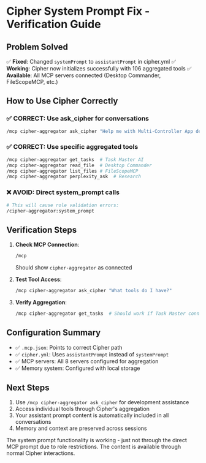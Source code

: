 # Cipher System Prompt Fix - Verification Guide

## Problem Solved
✅ **Fixed**: Changed `systemPrompt` to `assistantPrompt` in cipher.yml
✅ **Working**: Cipher now initializes successfully with 106 aggregated tools
✅ **Available**: All MCP servers connected (Desktop Commander, FileScopeMCP, etc.)

## How to Use Cipher Correctly

### ✅ CORRECT: Use ask_cipher for conversations
```bash
/mcp cipher-aggregator ask_cipher "Help me with Multi-Controller App development"
```

### ✅ CORRECT: Use specific aggregated tools
```bash
/mcp cipher-aggregator get_tasks  # Task Master AI
/mcp cipher-aggregator read_file  # Desktop Commander  
/mcp cipher-aggregator list_files # FileScopeMCP
/mcp cipher-aggregator perplexity_ask  # Research
```

### ❌ AVOID: Direct system_prompt calls
```bash
# This will cause role validation errors:
/cipher-aggregator:system_prompt
```

## Verification Steps

1. **Check MCP Connection**:
   ```bash
   /mcp
   ```
   Should show `cipher-aggregator` as connected

2. **Test Tool Access**:
   ```bash
   /mcp cipher-aggregator ask_cipher "What tools do I have?"
   ```

3. **Verify Aggregation**:
   ```bash
   /mcp cipher-aggregator get_tasks  # Should work if Task Master connected
   ```

## Configuration Summary

- ✅ `.mcp.json`: Points to correct Cipher path
- ✅ `cipher.yml`: Uses `assistantPrompt` instead of `systemPrompt`
- ✅ MCP servers: All 8 servers configured for aggregation
- ✅ Memory system: Configured with local storage

## Next Steps

1. Use `/mcp cipher-aggregator ask_cipher` for development assistance
2. Access individual tools through Cipher's aggregation
3. Your assistant prompt content is automatically included in all conversations
4. Memory and context are preserved across sessions

The system prompt functionality is working - just not through the direct MCP prompt due to role restrictions. The content is available through normal Cipher interactions.